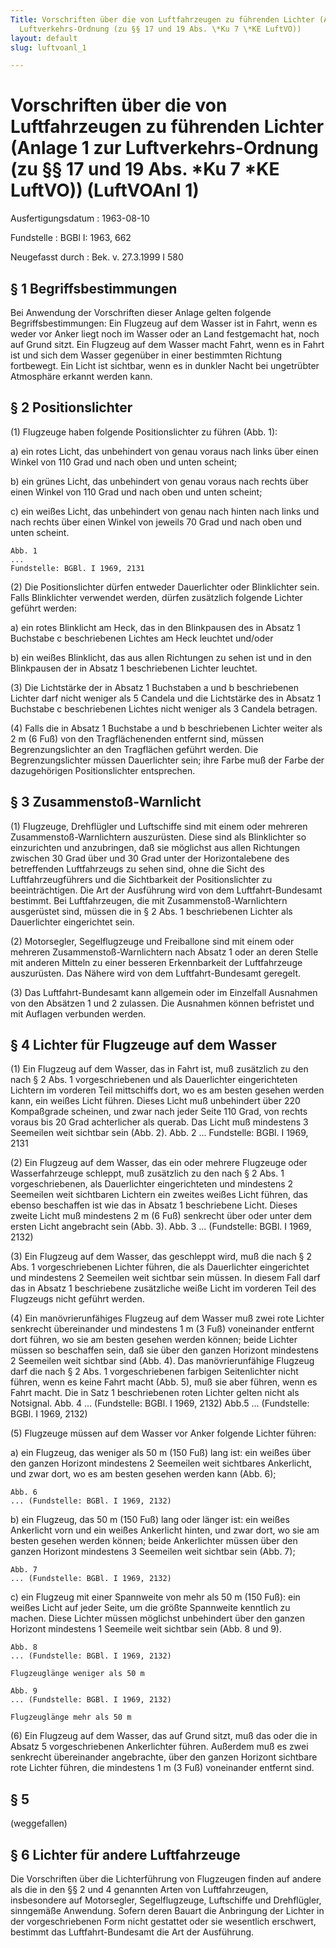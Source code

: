 ```yaml
---
Title: Vorschriften über die von Luftfahrzeugen zu führenden Lichter (Anlage 1 zur
  Luftverkehrs-Ordnung (zu §§ 17 und 19 Abs. \*Ku 7 \*KE LuftVO))
layout: default
slug: luftvoanl_1

---
```


# Vorschriften über die von Luftfahrzeugen zu führenden Lichter (Anlage 1 zur Luftverkehrs-Ordnung (zu §§ 17 und 19 Abs. \*Ku 7 \*KE LuftVO)) (LuftVOAnl 1)

Ausfertigungsdatum
:   1963-08-10

Fundstelle
:   BGBl I: 1963, 662

Neugefasst durch
:   Bek. v. 27.3.1999 I 580


## § 1 Begriffsbestimmungen

Bei Anwendung der Vorschriften dieser Anlage gelten folgende
Begriffsbestimmungen:
Ein Flugzeug auf dem Wasser ist in
Fahrt,              wenn es weder vor Anker liegt noch im Wasser oder
an Land festgemacht hat, noch auf Grund sitzt.
Ein Flugzeug auf dem Wasser
macht Fahrt,              wenn es in Fahrt ist und sich dem Wasser
gegenüber in einer bestimmten Richtung fortbewegt.
Ein Licht ist
sichtbar,              wenn es in dunkler Nacht bei ungetrübter
Atmosphäre erkannt werden kann.


## § 2 Positionslichter

(1) Flugzeuge haben folgende Positionslichter zu führen (Abb. 1):

a)  ein rotes Licht, das unbehindert von genau voraus nach links über
    einen Winkel von 110 Grad und nach oben und unten scheint;


b)  ein grünes Licht, das unbehindert von genau voraus nach rechts über
    einen Winkel von 110 Grad und nach oben und unten scheint;


c)  ein weißes Licht, das unbehindert von genau nach hinten nach links und
    nach rechts über einen Winkel von jeweils 70 Grad und nach oben und
    unten scheint.

    Abb. 1
    ...
    Fundstelle: BGBl. I 1969, 2131




(2) Die Positionslichter dürfen entweder Dauerlichter oder
Blinklichter sein. Falls Blinklichter verwendet werden, dürfen
zusätzlich folgende Lichter geführt werden:

a)  ein rotes Blinklicht am Heck, das in den Blinkpausen des in Absatz 1
    Buchstabe c beschriebenen Lichtes am Heck leuchtet und/oder


b)  ein weißes Blinklicht, das aus allen Richtungen zu sehen ist und in
    den Blinkpausen der in Absatz 1 beschriebenen Lichter leuchtet.




(3) Die Lichtstärke der in Absatz 1 Buchstaben a und b beschriebenen
Lichter darf nicht weniger als 5 Candela und die Lichtstärke des in
Absatz 1 Buchstabe c beschriebenen Lichtes nicht weniger als 3 Candela
betragen.

(4) Falls die in Absatz 1 Buchstabe a und b beschriebenen Lichter
weiter als 2 m (6 Fuß) von den Tragflächenenden entfernt sind, müssen
Begrenzungslichter an den Tragflächen geführt werden. Die
Begrenzungslichter müssen Dauerlichter sein; ihre Farbe muß der Farbe
der dazugehörigen Positionslichter entsprechen.


## § 3 Zusammenstoß-Warnlicht

(1) Flugzeuge, Drehflügler und Luftschiffe sind mit einem oder
mehreren Zusammenstoß-Warnlichtern auszurüsten. Diese sind als
Blinklichter so einzurichten und anzubringen, daß sie möglichst aus
allen Richtungen zwischen
30 Grad über und
30 Grad unter der Horizontalebene des betreffenden Luftfahrzeugs zu
sehen sind, ohne die Sicht des Luftfahrzeugführers und die
Sichtbarkeit der Positionslichter zu beeinträchtigen. Die Art der
Ausführung wird von dem Luftfahrt-Bundesamt bestimmt. Bei
Luftfahrzeugen, die mit Zusammenstoß-Warnlichtern ausgerüstet sind,
müssen die in § 2 Abs. 1 beschriebenen Lichter als Dauerlichter
eingerichtet sein.

(2) Motorsegler, Segelflugzeuge und Freiballone sind mit einem oder
mehreren Zusammenstoß-Warnlichtern nach Absatz 1 oder an deren Stelle
mit anderen Mitteln zu einer besseren Erkennbarkeit der Luftfahrzeuge
auszurüsten. Das Nähere wird von dem Luftfahrt-Bundesamt geregelt.

(3) Das Luftfahrt-Bundesamt kann allgemein oder im Einzelfall
Ausnahmen von den Absätzen 1 und 2 zulassen. Die Ausnahmen können
befristet und mit Auflagen verbunden werden.


## § 4 Lichter für Flugzeuge auf dem Wasser

(1) Ein Flugzeug auf dem Wasser, das in Fahrt ist, muß zusätzlich zu
den nach § 2 Abs. 1 vorgeschriebenen und als Dauerlichter
eingerichteten Lichtern im vorderen Teil mittschiffs dort, wo es am
besten gesehen werden kann, ein weißes Licht führen. Dieses Licht muß
unbehindert über 220 Kompaßgrade scheinen, und zwar nach jeder Seite
110 Grad, von rechts voraus bis 20 Grad achterlicher als querab. Das
Licht muß mindestens 3 Seemeilen weit sichtbar sein (Abb. 2).
Abb. 2
...
Fundstelle: BGBl. I 1969, 2131

(2) Ein Flugzeug auf dem Wasser, das ein oder mehrere Flugzeuge oder
Wasserfahrzeuge schleppt, muß zusätzlich zu den nach § 2 Abs. 1
vorgeschriebenen, als Dauerlichter eingerichteten und mindestens 2
Seemeilen weit sichtbaren Lichtern ein zweites weißes Licht führen,
das ebenso beschaffen ist wie das in Absatz 1 beschriebene Licht.
Dieses zweite Licht muß mindestens 2 m (6 Fuß) senkrecht über oder
unter dem ersten Licht angebracht sein (Abb. 3).
Abb. 3 ... (Fundstelle: BGBl. I 1969, 2132)

(3) Ein Flugzeug auf dem Wasser, das geschleppt wird, muß die nach § 2
Abs. 1 vorgeschriebenen Lichter führen, die als Dauerlichter
eingerichtet und mindestens 2 Seemeilen weit sichtbar sein müssen. In
diesem Fall darf das in Absatz 1 beschriebene zusätzliche weiße Licht
im vorderen Teil des Flugzeugs nicht geführt werden.

(4) Ein manövrierunfähiges Flugzeug auf dem Wasser muß zwei rote
Lichter senkrecht übereinander und mindestens 1 m (3 Fuß) voneinander
entfernt dort führen, wo sie am besten gesehen werden können; beide
Lichter müssen so beschaffen sein, daß sie über den ganzen Horizont
mindestens 2 Seemeilen weit sichtbar sind (Abb. 4). Das
manövrierunfähige Flugzeug darf die nach § 2 Abs. 1 vorgeschriebenen
farbigen Seitenlichter nicht führen, wenn es keine Fahrt macht (Abb.
5), muß sie aber führen, wenn es Fahrt macht. Die in Satz 1
beschriebenen roten Lichter gelten nicht als Notsignal.
Abb. 4 ... (Fundstelle: BGBl. I 1969, 2132)
Abb.5 ... (Fundstelle: BGBl. I 1969, 2132)

(5) Flugzeuge müssen auf dem Wasser vor Anker folgende Lichter führen:

a)  ein Flugzeug, das weniger als 50 m (150 Fuß) lang ist: ein weißes über
    den ganzen Horizont mindestens 2 Seemeilen weit sichtbares Ankerlicht,
    und zwar dort, wo es am besten gesehen werden kann (Abb. 6);

    Abb. 6
    ... (Fundstelle: BGBl. I 1969, 2132)


b)  ein Flugzeug, das 50 m (150 Fuß) lang oder länger ist: ein weißes
    Ankerlicht vorn und ein weißes Ankerlicht hinten, und zwar dort, wo
    sie am besten gesehen werden können; beide Ankerlichter müssen über
    den ganzen Horizont mindestens 3 Seemeilen weit sichtbar sein (Abb.
    7);

    Abb. 7
    ... (Fundstelle: BGBl. I 1969, 2132)


c)  ein Flugzeug mit einer Spannweite von mehr als 50 m (150 Fuß): ein
    weißes Licht auf jeder Seite, um die größte Spannweite kenntlich zu
    machen. Diese Lichter müssen möglichst unbehindert über den ganzen
    Horizont mindestens 1 Seemeile weit sichtbar sein (Abb. 8 und 9).

    Abb. 8
    ... (Fundstelle: BGBl. I 1969, 2132)

    Flugzeuglänge weniger als 50 m

    Abb. 9
    ... (Fundstelle: BGBl. I 1969, 2132)

    Flugzeuglänge mehr als 50 m




(6) Ein Flugzeug auf dem Wasser, das auf Grund sitzt, muß das oder die
in Absatz 5 vorgeschriebenen Ankerlichter führen. Außerdem muß es zwei
senkrecht übereinander angebrachte, über den ganzen Horizont sichtbare
rote Lichter führen, die mindestens 1 m (3 Fuß) voneinander entfernt
sind.


## § 5

(weggefallen)


## § 6 Lichter für andere Luftfahrzeuge

Die Vorschriften über die Lichterführung von Flugzeugen finden auf
andere als die in den §§ 2 und 4 genannten Arten von Luftfahrzeugen,
insbesondere auf Motorsegler, Segelflugzeuge, Luftschiffe und
Drehflügler, sinngemäße Anwendung. Sofern deren Bauart die Anbringung
der Lichter in der vorgeschriebenen Form nicht gestattet oder sie
wesentlich erschwert, bestimmt das Luftfahrt-Bundesamt die Art der
Ausführung.

